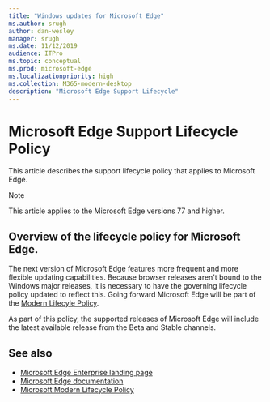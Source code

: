 ```yaml
---
title: "Windows updates for Microsoft Edge"
ms.author: srugh
author: dan-wesley
manager: srugh
ms.date: 11/12/2019
audience: ITPro
ms.topic: conceptual
ms.prod: microsoft-edge
ms.localizationpriority: high
ms.collection: M365-modern-desktop
description: "Microsoft Edge Support Lifecycle"
---
```


# Microsoft Edge Support Lifecycle Policy

This article describes the support lifecycle policy that applies to Microsoft Edge.

> [!NOTE]
> This article applies to the Microsoft Edge versions 77 and higher.

## Overview of the lifecycle policy for Microsoft Edge.

The next version of Microsoft Edge features more frequent and more flexible updating capabilities. Because browser releases aren't bound to the Windows major releases, it is necessary to have the governing lifecycle policy updated to reflect this. Going forward Microsoft Edge will be part of the [Modern Lifecyle Policy](https://support.microsoft.com/en-us/help/30881/modern-lifecycle-policy).

As part of this policy, the supported releases of Microsoft Edge will include the latest available release from the Beta and Stable channels.

## See also

- [Microsoft Edge Enterprise landing page](https://aka.ms/EdgeEnterprise)
- [Microsoft Edge documentation](https://docs.microsoft.com/DeployEdge/)
- [Microsoft Modern Lifecycle Policy](https://support.microsoft.com/en-us/help/30881/modern-lifecycle-policy)

